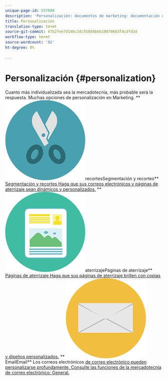 ```yaml
---
unique-page-id: 557080
description: 'Personalización: documentos de marketing: documentación del producto'
title: Personalización
translation-type: tm+mt
source-git-commit: 47b2fee7d146c3dc558d4bbb10070683f4cdfd3d
workflow-type: tm+mt
source-wordcount: '92'
ht-degree: 0%

---
```



# Personalización {#personalization}

Cuanto más individualizada sea la mercadotecnia, más probable será la respuesta. Muchas opciones de personalización en Marketing.
** ![Segmentación y](assets/graphic-design-tools-18.png)recortesSegmentación y recortes** [Segmentación y recortes Haga que sus correos electrónicos y páginas de aterrizaje sean dinámicos y personalizados.](https://docs.marketo.com/display/DOCS/Segmentation+and+Snippets)     ** ![Páginas de](assets/office-artboard-80.png)aterrizajePáginas de aterrizaje** [Páginas de aterrizaje Haga que sus páginas de aterrizaje brillen con copias y diseños personalizados.](https://docs.marketo.com/display/DOCS/Personalizing+Landing+Pages)     ** ![](assets/office-27-1.png)EmailEmail** Los correos electrónicos [de correo electrónico pueden personalizarse profundamente. Consulte las funciones de la mercadotecnia de correo electrónico: General.](https://docs.marketo.com/display/DOCS/General)